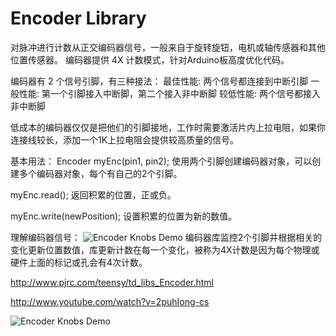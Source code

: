 # Encoder Library

对脉冲进行计数从正交编码器信号，一般来自于旋转旋钮，电机或轴传感器和其他位置传感器。
编码器提供 4X 计数模式，针对Arduino板高度优化代码。

编码器有 2 个信号引脚，有三种接法：
最佳性能: 两个信号都连接到中断引脚
一般性能: 第一个引脚接入中断脚，第二个接入非中断脚
较低性能: 两个信号都接入非中断脚

低成本的编码器仅仅是把他们的引脚接地，工作时需要激活片内上拉电阻，如果你连接线较长，添加一个1K上拉电阻会提供较高质量的信号。

基本用法：
Encoder myEnc(pin1, pin2);
使用两个引脚创建编码器对象，可以创建多个编码器对象，每个有自己的2个引脚。

myEnc.read();
返回积累的位置，正或负。

myEnc.write(newPosition);
设置积累的位置为新的数值。

理解编码器信号：
![Encoder Knobs Demo](https://www.pjrc.com/teensy/td_libs_Encoder_pos1.png)
编码器库监控2个引脚并根据相关的变化更新位置数值，库更新计数在每一个变化，被称为4X计数是因为每个物理或硬件上面的标记或孔会有4次计数。


http://www.pjrc.com/teensy/td_libs_Encoder.html

http://www.youtube.com/watch?v=2puhIong-cs

![Encoder Knobs Demo](http://www.pjrc.com/teensy/td_libs_Encoder_1.jpg)

